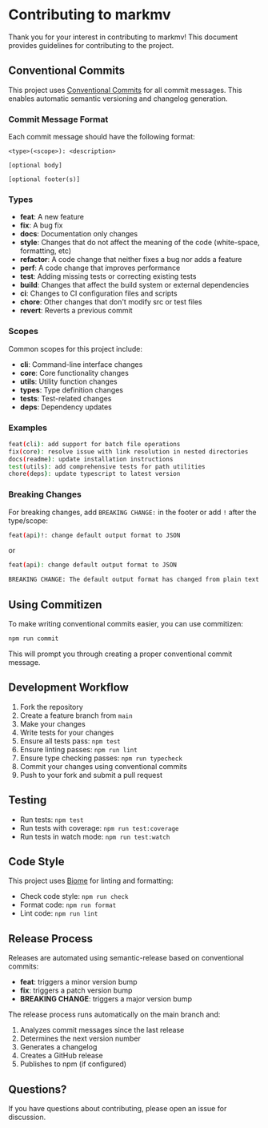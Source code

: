 # Contributing to markmv

Thank you for your interest in contributing to markmv! This document provides guidelines for contributing to the project.

## Conventional Commits

This project uses [Conventional Commits](https://www.conventionalcommits.org/) for all commit messages. This enables automatic semantic versioning and changelog generation.

### Commit Message Format

Each commit message should have the following format:

```
<type>(<scope>): <description>

[optional body]

[optional footer(s)]
```

### Types

- **feat**: A new feature
- **fix**: A bug fix
- **docs**: Documentation only changes
- **style**: Changes that do not affect the meaning of the code (white-space, formatting, etc)
- **refactor**: A code change that neither fixes a bug nor adds a feature
- **perf**: A code change that improves performance
- **test**: Adding missing tests or correcting existing tests
- **build**: Changes that affect the build system or external dependencies
- **ci**: Changes to CI configuration files and scripts
- **chore**: Other changes that don't modify src or test files
- **revert**: Reverts a previous commit

### Scopes

Common scopes for this project include:
- **cli**: Command-line interface changes
- **core**: Core functionality changes
- **utils**: Utility function changes
- **types**: Type definition changes
- **tests**: Test-related changes
- **deps**: Dependency updates

### Examples

```bash
feat(cli): add support for batch file operations
fix(core): resolve issue with link resolution in nested directories
docs(readme): update installation instructions
test(utils): add comprehensive tests for path utilities
chore(deps): update typescript to latest version
```

### Breaking Changes

For breaking changes, add `BREAKING CHANGE:` in the footer or add `!` after the type/scope:

```bash
feat(api)!: change default output format to JSON
```

or

```bash
feat(api): change default output format to JSON

BREAKING CHANGE: The default output format has changed from plain text to JSON.
```

## Using Commitizen

To make writing conventional commits easier, you can use commitizen:

```bash
npm run commit
```

This will prompt you through creating a proper conventional commit message.

## Development Workflow

1. Fork the repository
2. Create a feature branch from `main`
3. Make your changes
4. Write tests for your changes
5. Ensure all tests pass: `npm test`
6. Ensure linting passes: `npm run lint`
7. Ensure type checking passes: `npm run typecheck`
8. Commit your changes using conventional commits
9. Push to your fork and submit a pull request

## Testing

- Run tests: `npm test`
- Run tests with coverage: `npm run test:coverage`
- Run tests in watch mode: `npm run test:watch`

## Code Style

This project uses [Biome](https://biomejs.dev/) for linting and formatting:

- Check code style: `npm run check`
- Format code: `npm run format`
- Lint code: `npm run lint`

## Release Process

Releases are automated using semantic-release based on conventional commits:

- **feat**: triggers a minor version bump
- **fix**: triggers a patch version bump
- **BREAKING CHANGE**: triggers a major version bump

The release process runs automatically on the main branch and:
1. Analyzes commit messages since the last release
2. Determines the next version number
3. Generates a changelog
4. Creates a GitHub release
5. Publishes to npm (if configured)

## Questions?

If you have questions about contributing, please open an issue for discussion.